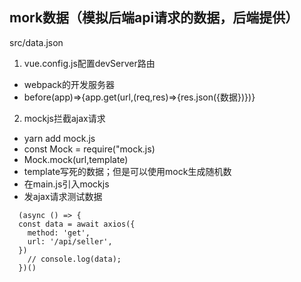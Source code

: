 ## mork数据（模拟后端api请求的数据，后端提供）
src/data.json
1. vue.config.js配置devServer路由
  - webpack的开发服务器
  - before(app)=>{app.get(url,(req,res)=>{res.json({数据})})}
2. mockjs拦截ajax请求
  - yarn add mock.js 
  - const Mock = require("mock.js)
  - Mock.mock(url,template)
  - template写死的数据；但是可以使用mock生成随机数
  - 在main.js引入mockjs
  - 发ajax请求测试数据
  ```
    (async () => {
    const data = await axios({
      method: 'get',
      url: '/api/seller',
    })
      // console.log(data);
    })()